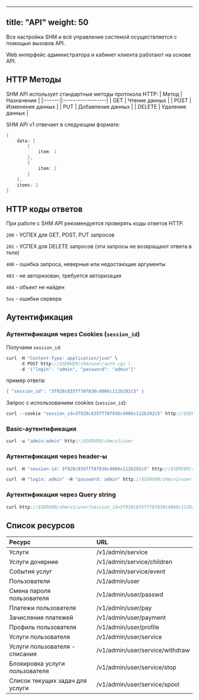 
---
title: "API"
weight: 50
---

Все настройки SHM и всё управление системой осуществляется с помощью вызовов API.

Web интерфейс администратора и кабинет клиента работают на основе API.

## HTTP Методы
SHM API использует стандартные методы протокола HTTP:
| Метод  | Назначение        |
|:------:|:------------------|
| GET    | Чтение данных     |
| POST   | Изменение данных  |
| PUT    | Добавление данных |
| DELETE | Удаление данных   |

SHM API v1 отвечает в следующем формате:
```go
{
    data: [
        {
            item: 1
        },
        {
            item: 2
        }
    ],
    items: 2
}
```

## HTTP коды ответов
При работе с SHM API рекомендуется проверять коды ответов HTTP.

`200` - УСПЕХ для GET, POST, PUT запросов

`201` - УСПЕХ для DELETE запросов (эти запросы не возвращают ответа в теле)

`400` - ошибка запроса, неверные или недостающие аргументы

`403` - не авторизован, требуется авторизация

`404` - объект не найден

`5xx` - ошибки сервера

## Аутентификация
### Аутентификация через Cookies (`session_id`)

Получаем `session_id`:
```go
curl -H "Content-Type: application/json" \
     -X POST http://$SERVER/shm/user/auth.cgi \
     -d '{"login": "admin", "password": "admin"}'
```
пример ответа:
```go
{ "session_id": "3f928c835ff78f836c4066c112b292c5" }
```

Запрос с использованием cookies (`session_id`):
```go
curl --cookie "session_id=3f928c835ff78f836c4066c112b292c5" http://$SERVER/shm/v1/user
```


### Basic-аутентификация
```go
curl -u "admin:admin" http://$SERVER/shm/v1/user
```

### Аутентификация через header-ы
```go
curl -H "session-id: 3f928c835ff78f836c4066c112b292c5" http://$SERVER/shm/v1/user
```

```go
curl -H "login: admin" -H "password: admin" http://$SERVER/shm/v1/user
```

### Аутентификация через Query string
```go
curl http://$SERVER/shm/v1/user?session_id=3f928c835ff78f836c4066c112b292c5
```


## Список ресурсов
| Ресурс                           | URL                             |
|:---------------------------------|:--------------------------------|
| Услуги                           | /v1/admin/service               |
| Услуги дочерние                  | /v1/admin/service/children      |
| События услуг                    | /v1/admin/service/event         |
| Пользователи                     | /v1/admin/user                  |
| Смена пароля пользователя        | /v1/admin/user/passwd           |
| Платежи пользователя             | /v1/admin/user/pay              |
| Зачисление платежей              | /v1/admin/user/payment          |
| Профиль пользователя             | /v1/admin/user/profile          |
| Услуги пользователя              | /v1/admin/user/service          |
| Услуги пользователя - списания   | /v1/admin/user/service/withdraw |
| Блокировка услуги пользователя   | /v1/admin/user/service/stop     |
| Список текущих задач для услуги  | /v1/admin/user/service/spool    |




